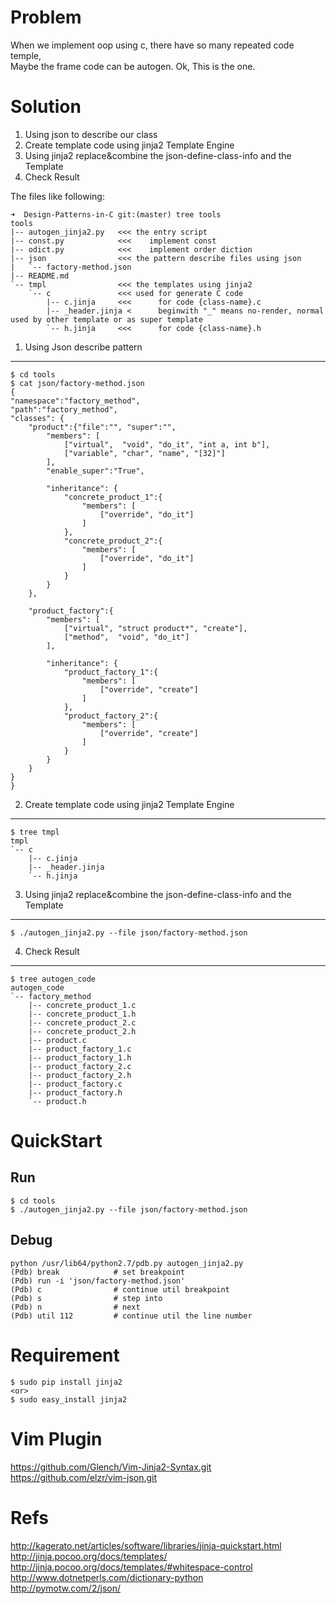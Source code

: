 Problem
=======

When we implement oop using c, there have so many repeated code temple,  
Maybe the frame code can be autogen. Ok, This is the one.  

Solution
========

1. Using json to describe our class
2. Create template code using jinja2 Template Engine
3. Using jinja2 replace&combine the json-define-class-info and the Template
4. Check Result

The files like following:
```
➜  Design-Patterns-in-C git:(master) tree tools
tools
|-- autogen_jinja2.py   <<< the entry script
|-- const.py            <<<    implement const
|-- odict.py            <<<    implement order diction
|-- json                <<< the pattern describe files using json
|   `-- factory-method.json
|-- README.md
`-- tmpl                <<< the templates using jinja2
    `-- c               <<< used for generate C code
        |-- c.jinja     <<<      for code {class-name}.c 
        |-- _header.jinja <      beginwith "_" means no-render, normal used by other template or as super template
        `-- h.jinja     <<<      for code {class-name}.h
```

1. Using Json describe pattern
------------------------------

```
$ cd tools  
$ cat json/factory-method.json  
{
"namespace":"factory_method",
"path":"factory_method",
"classes": {
	"product":{"file":"", "super":"",
		"members": [
			["virtual",  "void", "do_it", "int a, int b"],
			["variable", "char", "name", "[32]"]
		],
		"enable_super":"True",

		"inheritance": {
			"concrete_product_1":{
				"members": [
					["override", "do_it"]
				]
			},
			"concrete_product_2":{
				"members": [
					["override", "do_it"]
				]
			}
		}
	},

	"product_factory":{
		"members": [
			["virtual", "struct product*", "create"],
			["method",  "void", "do_it"]
		],

		"inheritance": {
			"product_factory_1":{
				"members": [
					["override", "create"]
				]
			},
			"product_factory_2":{
				"members": [
					["override", "create"]
				]
			}
		}
	}
}
}
```

2. Create template code using jinja2 Template Engine
----------------------------------------------------

```
$ tree tmpl       
tmpl
`-- c
    |-- c.jinja
    |-- _header.jinja
    `-- h.jinja
```

3. Using jinja2 replace&combine the json-define-class-info and the Template
---------------------------------------------------------------------------

```
$ ./autogen_jinja2.py --file json/factory-method.json 
```

4. Check Result
---------------

```
$ tree autogen_code 
autogen_code
`-- factory_method
    |-- concrete_product_1.c
    |-- concrete_product_1.h
    |-- concrete_product_2.c
    |-- concrete_product_2.h
    |-- product.c
    |-- product_factory_1.c
    |-- product_factory_1.h
    |-- product_factory_2.c
    |-- product_factory_2.h
    |-- product_factory.c
    |-- product_factory.h
    `-- product.h
```

QuickStart
==========
Run
---

```
$ cd tools  
$ ./autogen_jinja2.py --file json/factory-method.json  
```

Debug
-----
```
python /usr/lib64/python2.7/pdb.py autogen_jinja2.py  
(Pdb) break            # set breakpoint  
(Pdb) run -i 'json/factory-method.json'  
(Pdb) c                # continue util breakpoint  
(Pdb) s                # step into  
(Pdb) n                # next  
(Pdb) util 112         # continue util the line number  
```

Requirement
===========

```
$ sudo pip install jinja2  
<or>
$ sudo easy_install jinja2
```

Vim Plugin
==========

https://github.com/Glench/Vim-Jinja2-Syntax.git  
https://github.com/elzr/vim-json.git  

Refs
====

http://kagerato.net/articles/software/libraries/jinja-quickstart.html  
http://jinja.pocoo.org/docs/templates/  
http://jinja.pocoo.org/docs/templates/#whitespace-control  
http://www.dotnetperls.com/dictionary-python  
http://pymotw.com/2/json/  
